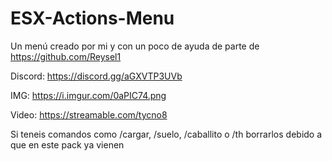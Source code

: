 # ESX-Actions-Menu
Un menú creado por mi y con un poco de ayuda de parte de https://github.com/Reysel1

Discord: https://discord.gg/aGXVTP3UVb

IMG: https://i.imgur.com/0aPIC74.png

Video: https://streamable.com/tycno8

Si teneis comandos como /cargar, /suelo, /caballito o /th borrarlos debido a que en este pack ya vienen
